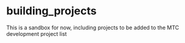 # building_projects
This is a sandbox for now, including projects to be added to the MTC development project list
